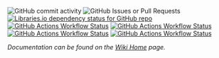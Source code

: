 ![GitHub commit activity](https://img.shields.io/github/last-commit/kevindheath/nugetpackages?color=%23ED753D&style=plastic&logo=github&label=Last%20Commit&)
![GitHub Issues or Pull Requests](https://img.shields.io/github/issues/kevindheath/nugetpackages?color=%23ED753D&style=plastic&logo=github&label=Issues)
[![Libraries.io dependency status for GitHub repo](https://img.shields.io/librariesio/github/kevindheath/nugetpackages?style=plastic&logo=nuget&label=Dependencies&color=%233EC2EE)](https://www.nuget.org/packages)
\
[![GitHub Actions Workflow Status](https://img.shields.io/github/actions/workflow/status/kevindheath/nugetpackages/build.yml?style=plastic&label=%F0%9F%9A%A7.NET%20Build)](https://github.com/kevindheath/nugetpackages/actions/workflows/build.yml)
[![GitHub Actions Workflow Status](https://img.shields.io/github/actions/workflow/status/kevindheath/nugetpackages/test.yml?style=plastic&label=%F0%9F%9A%A5%20Run%20Tests)](https://github.com/kevindheath/nugetpackages/actions/workflows/test.yml)
[![GitHub Actions Workflow Status](https://img.shields.io/github/actions/workflow/status/kevindheath/nugetpackages/merged.yml?style=plastic&label=%E2%99%BE%EF%B8%8F%20Pull%20Request%20Merge)](https://github.com/kevindheath/nugetpackages/actions/workflows/merged.yml)
[![GitHub Actions Workflow Status](https://img.shields.io/github/actions/workflow/status/kevindheath/nugetpackages/nuget.yml?style=plastic&label=%F0%9F%93%A6%20Upload%20Packages)](https://github.com/kevindheath/nugetpackages/actions/workflows/nuget.yml)

_Documentation can be found on the [Wiki Home](https://github.com/kevindheath/nugetpackages/wiki) page._
